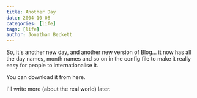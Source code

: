 ```yaml
---
title: Another Day
date: 2004-10-08
categories: [life]
tags: [life]
author: Jonathan Beckett
---
```


So, it's another new day, and another new version of Blog... it now has all the day names, month names and so on in the config file to make it really easy for people to internationalise it.

You can download it from here.

I'll write more (about the real world) later.
